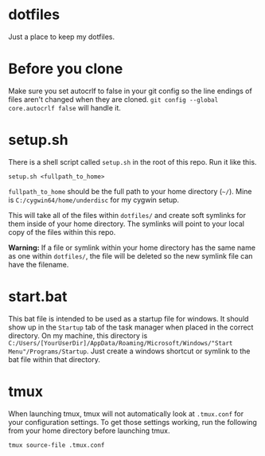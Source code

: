 # dotfiles
Just a place to keep my dotfiles.

# Before you clone
Make sure you set autocrlf to false in your git config so the line endings of files aren't changed when they are cloned. `git config --global core.autocrlf false` will handle it.

# setup.sh
There is a shell script called `setup.sh` in the root of this repo. Run it like this.

`setup.sh <fullpath_to_home>`

`fullpath_to_home` should be the full path to your home directory (`~/`). Mine is `C:/cygwin64/home/underdisc` for my cygwin setup.

This will take all of the files within `dotfiles/` and create soft symlinks for them inside of your home directory. The symlinks will point to your local copy of the files within this repo.

**Warning:** If a file or symlink within your home directory has the same name as one within `dotfiles/`, the file will be deleted so the new symlink file can have the filename.

# start.bat
This bat file is intended to be used as a startup file for windows. It should show up in the `Startup` tab of the task manager when placed in the correct directory. On my machine, this directory is `C:/Users/[YourUserDir]/AppData/Roaming/Microsoft/Windows/"Start Menu"/Programs/Startup`. Just create a windows shortcut or symlink to the bat file within that directory.

# tmux
When launching tmux, tmux will not automatically look at `.tmux.conf` for your configuration settings. To get those settings working, run the following from your home directory before launching tmux.

`tmux source-file .tmux.conf`

